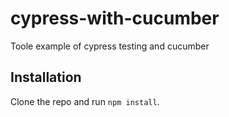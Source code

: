 # cypress-with-cucumber
Toole example of cypress testing and cucumber

## Installation
Clone the repo and run `npm install`.
